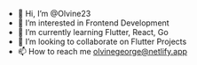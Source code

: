 - 👋 Hi, I’m @Olvine23
- 👀 I’m interested in Frontend Development
- 🌱 I’m currently learning Flutter, React, Go
- 💞️ I’m looking to collaborate on Flutter Projects
- 📫 How to reach me olvinegeorge@netlify.app

<!---
Olvine23/Olvine23 is a ✨ special ✨ repository because its `README.md` (this file) appears on your GitHub profile.
You can click the Preview link to take a look at your changes.
--->
